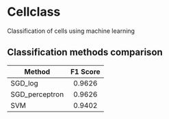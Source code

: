 # Cellclass
Classification of cells using machine learning

## Classification methods comparison
| Method        | F1 Score      |
| ------------- |:-------------:|
| SGD_log       | 0.9626        |
| SGD_perceptron| 0.9626        |
| SVM           | 0.9402        |
